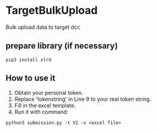 # TargetBulkUpload
Bulk upload data to target dcc

## prepare library (if necessary)
```
pip3 install xlrd
```

## How to use it
1. Obtain your personal token.
2. Replace 'tokenstring' in Line 9 to your real token string.
3. Fill in the excel template.
4. Run it with command:
```
python3 submission.py -t V2 -x <excel file>
```
